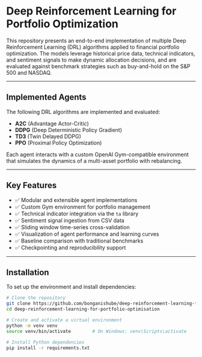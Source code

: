 # Deep Reinforcement Learning for Portfolio Optimization

This repository presents an end-to-end implementation of multiple Deep Reinforcement Learning (DRL) algorithms applied to financial portfolio optimization. The models leverage historical price data, technical indicators, and sentiment signals to make dynamic allocation decisions, and are evaluated against benchmark strategies such as buy-and-hold on the S&P 500 and NASDAQ.

---

## Implemented Agents

The following DRL algorithms are implemented and evaluated:

- **A2C** (Advantage Actor-Critic)
- **DDPG** (Deep Deterministic Policy Gradient)
- **TD3** (Twin Delayed DDPG)
- **PPO** (Proximal Policy Optimization)

Each agent interacts with a custom OpenAI Gym-compatible environment that simulates the dynamics of a multi-asset portfolio with rebalancing.

---

## Key Features

- ✅ Modular and extensible agent implementations
- ✅ Custom Gym environment for portfolio management
- ✅ Technical indicator integration via the `ta` library
- ✅ Sentiment signal ingestion from CSV data
- ✅ Sliding window time-series cross-validation
- ✅ Visualization of agent performance and learning curves
- ✅ Baseline comparison with traditional benchmarks
- ✅ Checkpointing and reproducibility support

---

## Installation

To set up the environment and install dependencies:

```bash
# Clone the repository
git clone https://github.com/bonganishube/deep-reinforcement-learning-for-portfolio-optimisation.git
cd deep-reinforcement-learning-for-portfolio-optimisation

# Create and activate a virtual environment
python -m venv venv
source venv/bin/activate        # On Windows: venv\Scripts\activate

# Install Python dependencies
pip install -r requirements.txt
